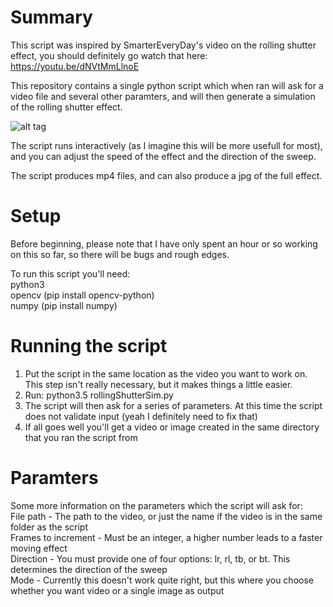 # Summary
This script was inspired by SmarterEveryDay's video on the rolling shutter effect, you should definitely go watch that here: https://youtu.be/dNVtMmLlnoE  

This repository contains a single python script which when ran will ask for a video file and several other paramters, and will then generate a simulation of the rolling shutter effect.  

![alt tag](http://i.giphy.com/fTEyMzDF00uGY.gif)  

The script runs interactively (as I imagine this will be more usefull for most), and you can adjust the speed of the effect and the direction of the sweep.  

The script produces mp4 files, and can also produce a jpg of the full effect.  

# Setup
Before beginning, please note that I have only spent an hour or so working on this so far, so there will be bugs and rough edges.  

To run this script you'll need:  
python3  
opencv (pip install opencv-python)  
numpy (pip install numpy)  

# Running the script
1. Put the script in the same location as the video you want to work on. This step isn't really necessary, but it makes things a little easier.  
2. Run: python3.5 rollingShutterSim.py  
3. The script will then ask for a series of parameters. At this time the script does not validate input (yeah I definitely need to fix that)  
4. If all goes well you'll get a video or image created in the same directory that you ran the script from  

# Paramters
Some more information on the parameters which the script will ask for:  
File path - The path to the video, or just the name if the video is in the same folder as the script  
Frames to increment - Must be an integer, a higher number leads to a faster moving effect  
Direction - You must provide one of four options: lr, rl, tb, or bt. This determines the direction of the sweep  
Mode - Currently this doesn't work quite right, but this where you choose whether you want video or a single image as output  
